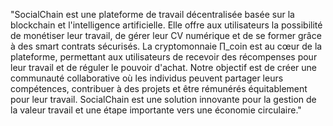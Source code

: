 "SocialChain est une plateforme de travail décentralisée basée sur la blockchain et l'intelligence artificielle. Elle offre aux utilisateurs la possibilité de monétiser leur travail, de gérer leur CV numérique et de se former grâce à des smart contrats sécurisés.
La cryptomonnaie ∏_coin est au cœur de la plateforme, permettant aux utilisateurs de recevoir des récompenses pour leur travail et de réguler le pouvoir d'achat.
Notre objectif est de créer une communauté collaborative où les individus peuvent partager leurs compétences, contribuer à des projets et être rémunérés équitablement pour leur travail.
SocialChain est une solution innovante pour la gestion de la valeur travail et une étape importante vers une économie circulaire."